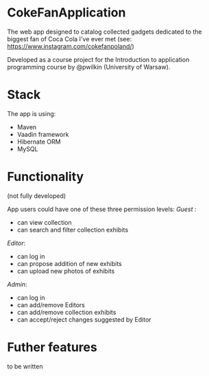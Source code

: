 CokeFanApplication
==============

The web app designed to catalog collected gadgets dedicated to the biggest fan of Coca Cola I've ever met (see: https://www.instagram.com/cokefanpoland/)

Developed as a course project for the Introduction to application programming course by @pwilkin (University of Warsaw). 

Stack
========
The app is using:
- Maven
- Vaadin framework
- Hibernate ORM
- MySQL

Functionality
========
(not fully developed)

App users could have one of these three permission levels:
_Guest_ :
- can view collection
- can search and filter collection exhibits

_Editor_:
- can log in
- can propose addition of new exhibits
- can upload new photos of exhibits

_Admin_:
- can log in
- can add/remove Editors
- can add/remove collection exhibits
- can accept/reject changes suggested by Editor

Futher features
========

to be written
